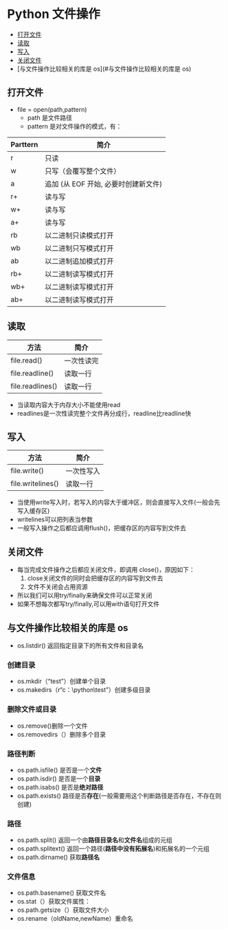# Python 文件操作

* [打开文件](#打开文件)
* [读取](#读取)
* [写入](#写入)
* [关闭文件](#关闭文件)
* [与文件操作比较相关的库是 os](#与文件操作比较相关的库是 os)


## 打开文件

- file = open(path,pattern)
	- path 是文件路径
	- pattern 是对文件操作的模式，有：

| Parttern | 简介 |
|--------|--------|
|r       | 只读|
|w       | 只写（会覆写整个文件）|
|a       |追加 (从 EOF 开始, 必要时创建新文件)|
|r+      |读与写|
|w+      |读与写|
|a+      |读与写|
|rb      |以二进制只读模式打开|
|wb      |以二进制只写模式打开 |
|ab      |以二进制追加模式打开  |
|rb+     |以二进制读写模式打开 |
|wb+     |以二进制读写模式打开 |
|ab+     |以二进制读写模式打开       |

## 读取

| 方法 | 简介 |
|--------|--------|
|   file.read()|一次性读完|
|file.readline()|读取一行|
|file.readlines()|读取一行|

- 当读取内容大于内存大小不能使用read
- readlines是一次性读完整个文件再分成行，readline比readline快

## 写入

| 方法 | 简介 |
|--------|--------|
|   file.write()|一次性写入|
|file.writelines()|读取一行|

- 当使用write写入时，若写入的内容大于缓冲区，则会直接写入文件(一般会先写入缓存区)
- writelines可以把列表当参数
- 一般写入操作之后都应调用flush()，把缓存区的内容写到文件去

## 关闭文件

- 每当完成文件操作之后都应关闭文件，即调用 close()，原因如下：
	1. close关闭文件的同时会把缓存区的内容写到文件去
	2. 文件不关闭会占用资源
- 所以我们可以用try/finally来确保文件可以正常关闭
- 如果不想每次都写try/finally,可以用with语句打开文件

## 与文件操作比较相关的库是 os

- os.listdir() 返回指定目录下的所有文件和目录名

### 创建目录

- os.mkdir（“test”）创建单个目录
- os.makedirs（r“c：\python\test”）创建多级目录

### 删除文件或目录

- os.remove()删除一个文件
- os.removedirs（）删除多个目录

### 路径判断

- os.path.isfile()   是否是一个**文件**
- os.path.isdir() 是否是一个**目录**
- os.path.isabs() 是否是**绝对路径**
- os.path.exists()  路径是否**存在**(一般需要用这个判断路径是否存在，不存在则创建)

### 路径

- os.path.split() 返回一个由**路径目录名**和**文件名**组成的元组
- os.path.splitext() 返回一个路径(**路径中没有拓展名**)和拓展名的一个元组
- os.path.dirname() 获取**路径名**

### 文件信息

- os.path.basename() 获取文件名
- os.stat（）获取文件属性：
- os.path.getsize（）获取文件大小
- os.rename（oldName,newName）重命名
